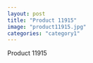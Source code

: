 ```yaml
---
layout: post
title: "Product 11915"
image: "product11915.jpg"
categories: "category1"
---
```

Product 11915
